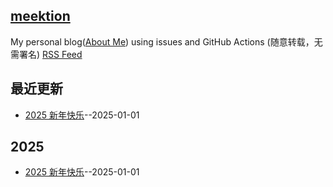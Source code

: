 ## [meektion](https://meektion.github.io/)
My personal blog([About Me](https://github.com/meektion/meektion.githun.io/issues/10)) using issues and GitHub Actions (随意转载，无需署名)
[RSS Feed](https://raw.githubusercontent.com/meektion/meektion.github.io/master/feed.xml)

## 最近更新
- [2025 新年快乐](https://github.com/meektion/meektion.github.io/issues/6)--2025-01-01
## 2025
- [2025 新年快乐](https://github.com/meektion/meektion.github.io/issues/6)--2025-01-01
